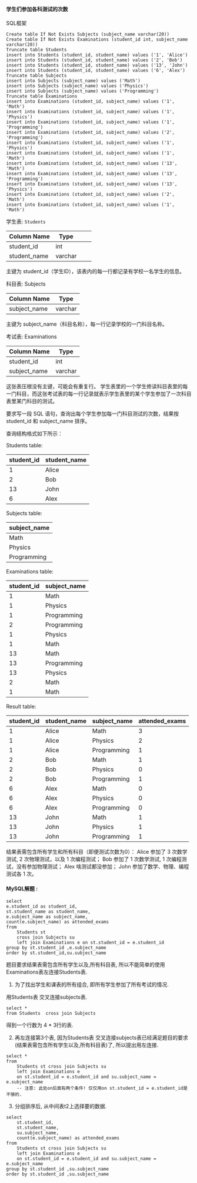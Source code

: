 ####  学生们参加各科测试的次数

SQL框架

```mysql
Create table If Not Exists Subjects (subject_name varchar(20))
Create table If Not Exists Examinations (student_id int, subject_name varchar(20))
Truncate table Students
insert into Students (student_id, student_name) values ('1', 'Alice')
insert into Students (student_id, student_name) values ('2', 'Bob')
insert into Students (student_id, student_name) values ('13', 'John')
insert into Students (student_id, student_name) values ('6', 'Alex')
Truncate table Subjects
insert into Subjects (subject_name) values ('Math')
insert into Subjects (subject_name) values ('Physics')
insert into Subjects (subject_name) values ('Programming')
Truncate table Examinations
insert into Examinations (student_id, subject_name) values ('1', 'Math')
insert into Examinations (student_id, subject_name) values ('1', 'Physics')
insert into Examinations (student_id, subject_name) values ('1', 'Programming')
insert into Examinations (student_id, subject_name) values ('2', 'Programming')
insert into Examinations (student_id, subject_name) values ('1', 'Physics')
insert into Examinations (student_id, subject_name) values ('1', 'Math')
insert into Examinations (student_id, subject_name) values ('13', 'Math')
insert into Examinations (student_id, subject_name) values ('13', 'Programming')
insert into Examinations (student_id, subject_name) values ('13', 'Physics')
insert into Examinations (student_id, subject_name) values ('2', 'Math')
insert into Examinations (student_id, subject_name) values ('1', 'Math')
```

学生表: `Students`

| Column Name  | Type    |      |      |
| ------------ | ------- | ---- | ---- |
| student_id   | int     |      |      |
| student_name | varchar |      |      |

主键为 student_id（学生ID），该表内的每一行都记录有学校一名学生的信息。

科目表: Subjects

| Column Name  | Type    |
| ------------ | ------- |
| subject_name | varchar |

主键为 subject_name（科目名称），每一行记录学校的一门科目名称。

考试表: Examinations

| Column Name  | Type    |
| ------------ | ------- |
| student_id   | int     |
| subject_name | varchar |

这张表压根没有主键，可能会有重复行。
学生表里的一个学生修读科目表里的每一门科目，而这张考试表的每一行记录就表示学生表里的某个学生参加了一次科目表里某门科目的测试。

要求写一段 SQL 语句，查询出每个学生参加每一门科目测试的次数，结果按 student_id 和 subject_name 排序。

查询结构格式如下所示：

Students table:

| student_id | student_name |
| ---------- | ------------ |
| 1          | Alice        |
| 2          | Bob          |
| 13         | John         |
| 6          | Alex         |

Subjects table:  

| subject_name |
| ------------ |
| Math         |
| Physics      |
| Programming  |

Examinations  table:

| student_id | subject_name |
| ---------- | ------------ |
| 1          | Math         |
| 1          | Physics      |
| 1          | Programming  |
| 2          | Programming  |
| 1          | Physics      |
| 1          | Math         |
| 13         | Math         |
| 13         | Programming  |
| 13         | Physics      |
| 2          | Math         |
| 1          | Math         |

Result table:

| student_id | student_name | subject_name | attended_exams |
| ---------- | ------------ | ------------ | -------------- |
| 1          | Alice        | Math         | 3              |
| 1          | Alice        | Physics      | 2              |
| 1          | Alice        | Programming  | 1              |
| 2          | Bob          | Math         | 1              |
| 2          | Bob          | Physics      | 0              |
| 2          | Bob          | Programming  | 1              |
| 6          | Alex         | Math         | 0              |
| 6          | Alex         | Physics      | 0              |
| 6          | Alex         | Programming  | 0              |
| 13         | John         | Math         | 1              |
| 13         | John         | Physics      | 1              |
| 13         | John         | Programming  | 1              |

结果表需包含所有学生和所有科目（即便测试次数为0）：
Alice 参加了 3 次数学测试, 2 次物理测试，以及 1 次编程测试；
Bob 参加了 1 次数学测试, 1 次编程测试，没有参加物理测试；
Alex 啥测试都没参加；
John  参加了数学、物理、编程测试各 1 次。



#### MySQL解题  :

```mysql
select 
e.student_id as student_id,
st.student_name as student_name,
e.subject_name as subject_name,
count(e.subject_name) as attended_exams
from 
	Students st 
	cross join Subjects su 
	left join Examinations e on st.student_id = e.student_id
group by st.student_id ,e.subject_name
order by st.student_id,su.subject_name 

```

题目要求结果表需包含所有学生以及,所有科目表,  所以不能简单的使用Examinations表左连接Students表.

1) 为了找出学生和课表的所有组合, 即所有学生参加了所有考试的情况.

用Students表 交叉连接subjects表.

```mysql
select *
from Students  cross join Subjects 
```

得到一个行数为 4 * 3行的表.

2) 再左连接第3个表, 因为Students表 交叉连接subjects表已经满足题目的要求(结果表需包含所有学生以及,所有科目表)了, 所以提出用左连接. 

```mysql
select *
from
	Students st cross join Subjects su
	left join Examinations e
	on st.student_id = e.student_id and su.subject_name = e.subject_name
	-- 注意: 此处on后面有两个条件! 仅仅用on st.student_id = e.student_id是不够的.
```

3) 分组排序后, 从中间表t2上选择要的数据.

```mysql
select 
	st.student_id,
	st.student_name,
	su.subject_name,
	count(e.subject_name) as attended_exams
from 
	Students st cross join Subjects su
	left join Examinations e
	on st.student_id = e.student_id and su.subject_name = e.subject_name
group by st.student_id ,su.subject_name
order by st.student_id ,su.subject_name
```







